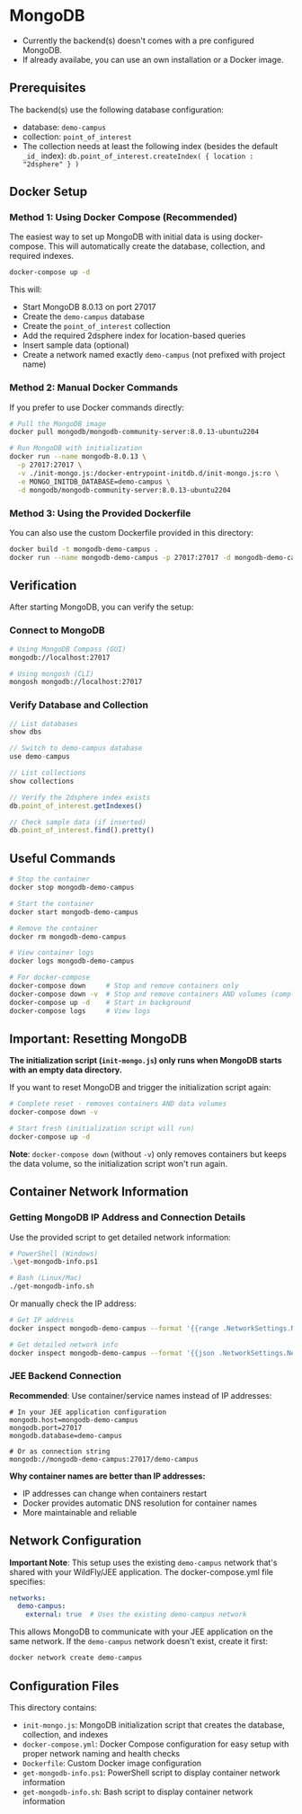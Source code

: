 # MongoDB

- Currently the backend(s) doesn't comes with a pre configured MongoDB.
- If already availabe, you can use an own installation or a Docker image.

## Prerequisites
The backend(s) use the following database configuration:
- database: `demo-campus`
- collection: `point_of_interest`
- The collection needs at least the following index (besides the default `_id_` index): `db.point_of_interest.createIndex( { location : "2dsphere" } )`

## Docker Setup

### Method 1: Using Docker Compose (Recommended)

The easiest way to set up MongoDB with initial data is using docker-compose. This will automatically create the database, collection, and required indexes.

```bash
docker-compose up -d
```

This will:
- Start MongoDB 8.0.13 on port 27017
- Create the `demo-campus` database  
- Create the `point_of_interest` collection
- Add the required 2dsphere index for location-based queries
- Insert sample data (optional)
- Create a network named exactly `demo-campus` (not prefixed with project name)

### Method 2: Manual Docker Commands

If you prefer to use Docker commands directly:

```bash
# Pull the MongoDB image
docker pull mongodb/mongodb-community-server:8.0.13-ubuntu2204

# Run MongoDB with initialization
docker run --name mongodb-8.0.13 \
  -p 27017:27017 \
  -v ./init-mongo.js:/docker-entrypoint-initdb.d/init-mongo.js:ro \
  -e MONGO_INITDB_DATABASE=demo-campus \
  -d mongodb/mongodb-community-server:8.0.13-ubuntu2204
```

### Method 3: Using the Provided Dockerfile

You can also use the custom Dockerfile provided in this directory:

```bash
docker build -t mongodb-demo-campus .
docker run --name mongodb-demo-campus -p 27017:27017 -d mongodb-demo-campus
```

## Verification

After starting MongoDB, you can verify the setup:

### Connect to MongoDB
```bash
# Using MongoDB Compass (GUI)
mongodb://localhost:27017

# Using mongosh (CLI)
mongosh mongodb://localhost:27017
```

### Verify Database and Collection
```javascript
// List databases
show dbs

// Switch to demo-campus database  
use demo-campus

// List collections
show collections

// Verify the 2dsphere index exists
db.point_of_interest.getIndexes()

// Check sample data (if inserted)
db.point_of_interest.find().pretty()
```

## Useful Commands

```bash
# Stop the container
docker stop mongodb-demo-campus

# Start the container  
docker start mongodb-demo-campus

# Remove the container
docker rm mongodb-demo-campus

# View container logs
docker logs mongodb-demo-campus

# For docker-compose
docker-compose down     # Stop and remove containers only
docker-compose down -v  # Stop and remove containers AND volumes (complete reset)
docker-compose up -d    # Start in background
docker-compose logs     # View logs
```

## Important: Resetting MongoDB

**The initialization script (`init-mongo.js`) only runs when MongoDB starts with an empty data directory.**

If you want to reset MongoDB and trigger the initialization script again:

```bash
# Complete reset - removes containers AND data volumes
docker-compose down -v

# Start fresh (initialization script will run)
docker-compose up -d
```

**Note**: `docker-compose down` (without `-v`) only removes containers but keeps the data volume, so the initialization script won't run again.

## Container Network Information

### Getting MongoDB IP Address and Connection Details

Use the provided script to get detailed network information:

```bash
# PowerShell (Windows)
.\get-mongodb-info.ps1

# Bash (Linux/Mac)  
./get-mongodb-info.sh
```

Or manually check the IP address:

```bash
# Get IP address
docker inspect mongodb-demo-campus --format '{{range .NetworkSettings.Networks}}{{.IPAddress}}{{end}}'

# Get detailed network info
docker inspect mongodb-demo-campus --format '{{json .NetworkSettings.Networks}}'
```

### JEE Backend Connection

**Recommended**: Use container/service names instead of IP addresses:

```properties
# In your JEE application configuration
mongodb.host=mongodb-demo-campus
mongodb.port=27017  
mongodb.database=demo-campus

# Or as connection string
mongodb://mongodb-demo-campus:27017/demo-campus
```

**Why container names are better than IP addresses:**
- IP addresses can change when containers restart
- Docker provides automatic DNS resolution for container names
- More maintainable and reliable

## Network Configuration

**Important Note**: This setup uses the existing `demo-campus` network that's shared with your WildFly/JEE application. The docker-compose.yml file specifies:

```yaml
networks:
  demo-campus:
    external: true  # Uses the existing demo-campus network
```

This allows MongoDB to communicate with your JEE application on the same network. If the `demo-campus` network doesn't exist, create it first:

```bash
docker network create demo-campus
```

## Configuration Files

This directory contains:
- `init-mongo.js`: MongoDB initialization script that creates the database, collection, and indexes
- `docker-compose.yml`: Docker Compose configuration for easy setup with proper network naming and health checks
- `Dockerfile`: Custom Docker image configuration
- `get-mongodb-info.ps1`: PowerShell script to display container network information
- `get-mongodb-info.sh`: Bash script to display container network information